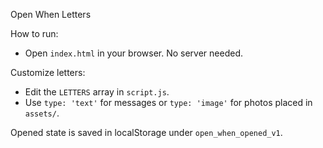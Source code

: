 Open When Letters

How to run:
- Open `index.html` in your browser. No server needed.

Customize letters:
- Edit the `LETTERS` array in `script.js`.
- Use `type: 'text'` for messages or `type: 'image'` for photos placed in `assets/`.

Opened state is saved in localStorage under `open_when_opened_v1`.


